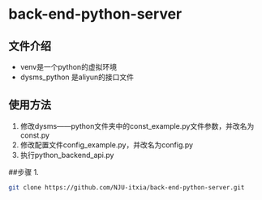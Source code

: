 # back-end-python-server
## 文件介绍
- venv是一个python的虚拟环境
- dysms_python 是aliyun的接口文件

## 使用方法
1. 修改dysms——python文件夹中的const_example.py文件参数，并改名为const.py
2. 修改配置文件config_example.py，并改名为config.py
3. 执行python_backend_api.py

##步骤
1. 
```bash
git clone https://github.com/NJU-itxia/back-end-python-server.git
```